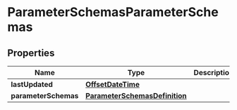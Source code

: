 # ParameterSchemasParameterSchemas

## Properties
Name | Type | Description | Notes
------------ | ------------- | ------------- | -------------
**lastUpdated** | [**OffsetDateTime**](OffsetDateTime.md) |  |  [optional]
**parameterSchemas** | [**ParameterSchemasDefinition**](ParameterSchemasDefinition.md) |  |  [optional]
